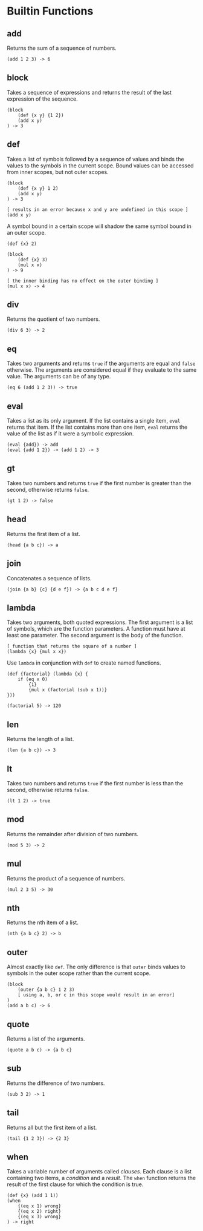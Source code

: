 Builtin Functions
=================

add
---
Returns the sum of a sequence of numbers.

```
(add 1 2 3) -> 6
```

block
-----
Takes a sequence of expressions and returns the result of the last expression of the sequence.

```
(block
    (def {x y} {1 2})
    (add x y)
) -> 3
```

def
---
Takes a list of symbols followed by a sequence of values and binds the values to the symbols in the current scope. Bound values can be accessed from inner scopes, but not outer scopes.

```
(block
    (def {x y} 1 2)
    (add x y)
) -> 3

[ results in an error because x and y are undefined in this scope ]
(add x y)
```

A symbol bound in a certain scope will shadow the same symbol bound in an outer scope.

```
(def {x} 2)

(block
    (def {x} 3)
    (mul x x)
) -> 9

[ the inner binding has no effect on the outer binding ]
(mul x x) -> 4
```

div
---
Returns the quotient of two numbers.

```
(div 6 3) -> 2
```

eq
--
Takes two arguments and returns `true` if the arguments are equal and `false` otherwise. The arguments are considered equal if they evaluate to the same value. The arguments can be of any type.

```
(eq 6 (add 1 2 3)) -> true
```

eval
----
Takes a list as its only argument. If the list contains a single item, `eval` returns that item. If the list contains more than one item, `eval` returns the value of the list as if it were a symbolic expression.

```
(eval {add}) -> add
(eval {add 1 2}) -> (add 1 2) -> 3
```

gt
--
Takes two numbers and returns `true` if the first number is greater than the second, otherwise returns `false`.

```
(gt 1 2) -> false
```

head
----
Returns the first item of a list.

```
(head {a b c}) -> a
```

join
----
Concatenates a sequence of lists.

```
(join {a b} {c} {d e f}) -> {a b c d e f}
```

lambda
------
Takes two arguments, both quoted expressions. The first argument is a list of symbols, which are the function parameters. A function must have at least one parameter. The second argument is the body of the function.

```
[ function that returns the square of a number ]
(lambda {x} {mul x x})
```

Use `lambda` in conjunction with `def` to create named functions.

```
(def {factorial} (lambda {x} {
    if (eq x 0)
        {1}
        {mul x (factorial (sub x 1))}
}))

(factorial 5) -> 120
```

len
---
Returns the length of a list.

```
(len {a b c}) -> 3
```

lt
--
Takes two numbers and returns `true` if the first number is less than the second, otherwise returns `false`.

```
(lt 1 2) -> true
```

mod
---
Returns the remainder after division of two numbers.

```
(mod 5 3) -> 2
```

mul
---
Returns the product of a sequence of numbers.

```
(mul 2 3 5) -> 30
```

nth
---
Returns the nth item of a list.

```
(nth {a b c} 2) -> b
```

outer
-----
Almost exactly like `def`. The only difference is that `outer` binds values to symbols in the outer scope rather than the current scope.

```
(block
    (outer {a b c} 1 2 3)
    [ using a, b, or c in this scope would result in an error]
)
(add a b c) -> 6
```

quote
-----
Returns a list of the arguments.

```
(quote a b c) -> {a b c}
```

sub
---
Returns the difference of two numbers.

```
(sub 3 2) -> 1
```

tail
----
Returns all but the first item of a list.

```
(tail {1 2 3}) -> {2 3}
```

when
----
Takes a variable number of arguments called  *clauses*. Each clause is a list containing two items, a *condition* and a *result*. The `when` function returns the result of the first clause for which the condition is true.

```
(def {x} (add 1 1))
(when
    {(eq x 1) wrong}
    {(eq x 2) right}
    {(eq x 3) wrong}
) -> right
```

